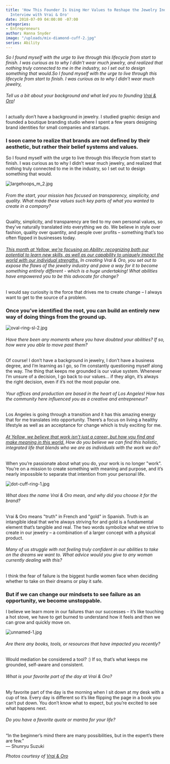 ```yaml
---
title: 'How This Founder Is Using Her Values to Reshape the Jewelry Industry: Our
  Interview with Vrai & Oro'
date: 2018-07-09 04:00:00 -07:00
categories:
- Entrepreneurs
author: Hanna Snyder
image: "/uploads/mix-diamond-cuff-2.jpg"
series: Ability
---
```


_So I found myself with the urge to live through this lifecycle from start to finish. I was curious as to why I didn’t wear much jewelry, and realized that nothing truly connected to me in the industry, so I set out to design something that would.So I found myself with the urge to live through this lifecycle from start to finish. I was curious as to why I didn’t wear much jewelry,_

###### Tell us a bit about your background and what led you to founding [Vrai & Oro](https://vraiandoro.com/)!

I actually don’t have a background in jewelry. I studied graphic design and founded a boutique branding studio where I spent a few years designing brand identities for small companies and startups.  

### I soon came to realize that brands are not defined by their aesthetic, but rather their belief systems and values.

So I found myself with the urge to live through this lifecycle from start to finish. I was curious as to why I didn’t wear much jewelry, and realized that nothing truly connected to me in the industry, so I set out to design something that would. 

![largehoops_m_2.jpg](/uploads/largehoops_m_2.jpg)

###### From the start, your mission has focused on transparency, simplicity, and quality. What made these values such key parts of what you wanted to create in a company?

Quality, simplicity, and transparency are tied to my own personal values, so they’ve naturally translated into everything we do. We believe in style over fashion, quality over quantity, and people over profits – something that’s too often flipped in businesses today. 

###### [This month at Yellow, we’re focusing on Ability; recognizing both our potential to learn new skills, as well as our capability to uniquely impact the world with our individual strengths.](https://yellowco.co/blog/2018/07/02/you-are-enough-poem-recognize-ability/) In creating Vrai & Oro, you set out to expose the flaws of the jewelry industry and pave a way for it to become something entirely different - which is a huge undertaking! What abilities have empowered you to be this advocate for change?

I would say curiosity is the force that drives me to create change – I always want to get to the source of a problem. 

### Once you’ve identified the root, you can build an entirely new way of doing things from the ground up. 

![oval-ring-sl-2.jpg](/uploads/oval-ring-sl-2.jpg)

###### Have there been any moments where you have doubted your abilities? If so, how were you able to move past them?

Of course! I don’t have a background in jewelry, I don’t have a business degree, and I’m learning as I go, so I’m constantly questioning myself along the way. The thing that keeps me grounded is our value system. Whenever I’m unsure of a decision, I go back to our values… if they align, it’s always the right decision, even if it’s not the most popular one. 

###### Your offices and production are based in the heart of Los Angeles! How has the community here influenced you as a creative and entrepreneur?

Los Angeles is going through a transition and it has this amazing energy that for me translates into opportunity. There’s a focus on living a healthy lifestyle as well as an acceptance for change which is truly exciting for me. 

###### [At Yellow, we believe that work isn’t just a career, but how you find and make meaning in this world.](https://yellowco.co/membership/) How do you believe we can find this holistic, integrated life that blends who we are as individuals with the work we do?

When you’re passionate about what you do, your work is no longer "work". You’re on a mission to create something with meaning and purpose, and it’s nearly impossible to separate that intention from your personal life. 

![dot-cuff-ring-1.jpg](/uploads/dot-cuff-ring-1.jpg)

###### What does the name Vrai & Oro mean, and why did you choose it for the brand?

Vrai & Oro means "truth" in French and "gold" in Spanish. Truth is an intangible ideal that we’re always striving for and gold is a fundamental element that’s tangible and real. The two words symbolize what we strive to create in our jewelry – a combination of a larger concept with a physical product. 

###### Many of us struggle with not feeling truly confident in our abilities to take on the dreams we want to. What advice would you give to any woman currently dealing with this?

I think the fear of failure is the biggest hurdle women face when deciding whether to take on their dreams or play it safe. 

### But if we can change our mindsets to see failure as an opportunity, we become unstoppable. 

I believe we learn more in our failures than our successes – it’s like touching a hot stove, we have to get burned to understand how it feels and then we can grow and quickly move on. 

![unnamed-1.jpg](/uploads/unnamed-1.jpg)

###### Are there any books, tools, or resources that have impacted you recently?

Would mediation be considered a tool? :) If so, that’s what keeps me grounded, self-aware and consistent. 

###### What is your favorite part of the day at Vrai & Oro?

My favorite part of the day is the morning when I sit down at my desk with a cup of tea. Every day is different so it’s like flipping the page in a book you can’t put down. You don’t know what to expect, but you’re excited to see what happens next. 

###### Do you have a favorite quote or mantra for your life?

“In the beginner’s mind there are many possibilities, but in the expert’s there are few.”  
― Shunryu Suzuki 

_Photos courtesy of [Vrai & Oro](https://vraiandoro.com/)_